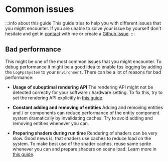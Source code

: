 # Common issues

:::info about this guide
This guide tries to help you with different issues that you might encounter.
If you are unable to solve your issue by yourself don't hesitate and get in [contact](https://screwbox.dev/impressum/)
with me
or create a [Github Issue](https://github.com/srcimon/screwbox/issues).
:::


## Bad performance

This might be one of the most common issues that you might encounter.
To debug performance it might be a good idea to enable fps logging by adding the `LogFpsSystem` to your `Environment`.
There can be a lot of reasons for bad performance:

- **Usage of suboptimal rendering API**
  The rendering API might not be detected correctly for your software / hardware setting.
  To fix this, try to set the rendering API explicitly in
  [this guide](../fundamentals/set-up-your-first-project/index.md#rendering-api).

- **Constant adding and removing of entities**
  Adding and removing entities and / or components can reduce performance of the entity component system dramatically
  by invalidating caches.
  Try to avoid adding and removing entities whenever you can.

- **Preparing shaders during run time**
  Rendering of shaders can be very slow.
  Good news is, that shaders use caches to reduce load on the system.
  To make best use of the shader caches, reuse same sprite whenever you can and prepare shaders on scene load.
  Learn more in [this guide](../core-modules/graphics/index.md#shaders).